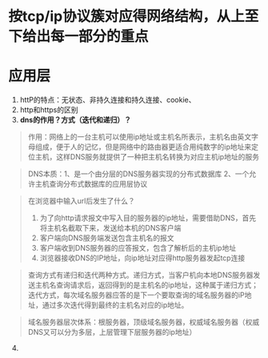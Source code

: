 # 按tcp/ip协议簇对应得网络结构，从上至下给出每一部分的重点


# **应用层**
1. httP的特点：无状态、非持久连接和持久连接、cookie、
2. http和https的区别
3. **dns的作用？方式（迭代和递归）？**
> 作用：网络上的一台主机可以使用ip地址或主机名所表示，主机名由英文字母组成，便于人的记忆，但是网络中的路由器更适合用纯数字的ip地址来定位主机，这样DNS服务就提供了一种把主机名转换为对应主机ip地址的服务

>DNS本质：1、是一个由分层的DNS服务器实现的分布式数据库 2、一个允许主机查询分布式数据库的应用层协议

> 在浏览器中输入url后发生了什么？
> 1. 为了向http请求报文中写入目的服务器的ip地址，需要借助DNS，首先将主机名截取下来，发送给本机的DNS客户端
> 2. 客户端向DNS服务端发送包含主机名的报文
> 3. 客户端收到DNS服务器的应答报文，包含了解析后的主机ip地址
> 4. 浏览器接收DNS的IP地址，向ip地址对应得http服务器发起tcp连接

>查询方式有递归和迭代两种方式。递归方式，当客户机向本地DNS服务器发送主机名查询请求后，返回得到的是主机名的ip地址，这种属于递归方式；迭代方式，每次域名服务器应答的是下一个要取查询的域名服务器的iP地址，通过多次迭代得到最终的主机名对应的ip地址。

> 域名服务器层次体系：根服务器，顶级域名服务器，权威域名服务器（权威DNS又可以分为多层，上层管理下层服务器的ip地址）

4. 
